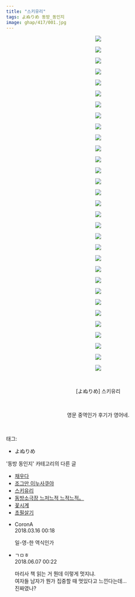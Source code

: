 ```yaml
---
title: "스키유리"
tags: よぬりめ 동방_동인지
image: ghap/417/001.jpg
---
```

<div class="article">
<p style="text-align: center; clear: none; float: none;"><img src="{{ site.nasurl }}/ghap/417/001.jpg"/></p>
<p style="text-align: center; clear: none; float: none;"><img src="{{ site.nasurl }}/ghap/417/002.png"/></p>
<p style="text-align: center; clear: none; float: none;"><img src="{{ site.nasurl }}/ghap/417/003.jpg"/></p>
<p style="text-align: center; clear: none; float: none;"><img src="{{ site.nasurl }}/ghap/417/004.jpg"/></p>
<p style="text-align: center; clear: none; float: none;"><img src="{{ site.nasurl }}/ghap/417/005.jpg"/></p>
<p style="text-align: center; clear: none; float: none;"><img src="{{ site.nasurl }}/ghap/417/006.jpg"/></p>
<p style="text-align: center; clear: none; float: none;"><img src="{{ site.nasurl }}/ghap/417/007.jpg"/></p>
<p style="text-align: center; clear: none; float: none;"><img src="{{ site.nasurl }}/ghap/417/008.jpg"/></p>
<p style="text-align: center; clear: none; float: none;"><img src="{{ site.nasurl }}/ghap/417/009.jpg"/></p>
<p style="text-align: center; clear: none; float: none;"><img src="{{ site.nasurl }}/ghap/417/010.png"/></p>
<p style="text-align: center; clear: none; float: none;"><img src="{{ site.nasurl }}/ghap/417/011.jpg"/></p>
<p style="text-align: center; clear: none; float: none;"><img src="{{ site.nasurl }}/ghap/417/012.jpg"/></p>
<p style="text-align: center; clear: none; float: none;"><img src="{{ site.nasurl }}/ghap/417/013.jpg"/></p>
<p style="text-align: center; clear: none; float: none;"><img src="{{ site.nasurl }}/ghap/417/014.jpg"/></p>
<p style="text-align: center; clear: none; float: none;"><img src="{{ site.nasurl }}/ghap/417/015.jpg"/></p>
<p style="text-align: center; clear: none; float: none;"><img src="{{ site.nasurl }}/ghap/417/016.jpg"/></p>
<p style="text-align: center; clear: none; float: none;"><img src="{{ site.nasurl }}/ghap/417/017.jpg"/></p>
<p style="text-align: center; clear: none; float: none;"><img src="{{ site.nasurl }}/ghap/417/018.jpg"/></p>
<p style="text-align: center; clear: none; float: none;"><img src="{{ site.nasurl }}/ghap/417/019.png"/></p>
<p style="text-align: center; clear: none; float: none;"><img src="{{ site.nasurl }}/ghap/417/020.jpg"/></p>
<p style="text-align: center; clear: none; float: none;"><img src="{{ site.nasurl }}/ghap/417/021.jpg"/></p>
<p style="text-align: center; clear: none; float: none;"><img src="{{ site.nasurl }}/ghap/417/022.jpg"/></p>
<p style="text-align: center; clear: none; float: none;"><img src="{{ site.nasurl }}/ghap/417/023.jpg"/></p>
<p style="text-align: center; clear: none; float: none;"><img src="{{ site.nasurl }}/ghap/417/024.jpg"/></p>
<p style="text-align: center; clear: none; float: none;"><img src="{{ site.nasurl }}/ghap/417/025.jpg"/></p>
<p style="text-align: center; clear: none; float: none;"><img src="{{ site.nasurl }}/ghap/417/026.png"/></p>
<p style="text-align: center; clear: none; float: none;"><img src="{{ site.nasurl }}/ghap/417/027.png"/></p>
<p style="text-align: center; clear: none; float: none;"><img src="{{ site.nasurl }}/ghap/417/028.png"/></p>
<p style="text-align: center; clear: none; float: none;"><img src="{{ site.nasurl }}/ghap/417/029.png"/></p>
<p style="text-align: center; clear: none; float: none;"><img src="{{ site.nasurl }}/ghap/417/030.jpg"/></p>
<p style="text-align: center; clear: none; float: none;"><img src="{{ site.nasurl }}/ghap/417/031.jpg"/></p>
<p style="text-align: center; clear: none; float: none;"><br/></p>
<p style="text-align: center; clear: none; float: none;">[よぬりめ] 스키유리</p>
<p style="text-align: center; clear: none; float: none;"><br/></p>
<p style="text-align: center; clear: none; float: none;">영문 중역인가 후기가 영어네.</p>
<p><br/></p>
</div><div class="tagTrail">
<p>태그: </p>
<ul>
<li>よぬりめ</li>
</ul>
</div><div class="another">
<p>'동방 동인지' 카테고리의 다른 글</p>
<ul>
<li><a href="/2016-06-21-ghap_420">채우다</a></li>
<li><a href="/2016-06-21-ghap_418">조그만 이누사쿠야</a></li>
<li><a href="/2016-06-21-ghap_417">스키유리</a></li>
<li><a href="/2016-06-21-ghap_416">동방소극장 느저느적 느적느적。</a></li>
<li><a href="/2016-06-21-ghap_415">꽃시계</a></li>
<li><a href="/2016-06-21-ghap_413">초필살기</a></li>
</ul>
</div><div class="cb_module cb_fluid">
<div class="cb_wrt cb_profile">
<div class="comment">
<ul>
<li class="cb_thumb_off" id="comment15220011">
<div class="cb_comment_area">
<div class="cb_info_area">
<div class="cb_section">
<span class="cb_nick_name">CoronA</span>
</div>
<div class="cb_section">
<span class="cb_date">2018.03.16 00:18 </span>
</div>
</div>
<div class="cb_dsc_comment">
<p class="cb_dsc">
											일-영-한 역식인가
										</p>
</div>
</div></li>
<li class="cb_thumb_off" id="comment15267434">
<div class="cb_comment_area">
<div class="cb_info_area">
<div class="cb_section">
<span class="cb_nick_name">ㄱㅁㅎ</span>
</div>
<div class="cb_section">
<span class="cb_date">2018.06.07 00:22 </span>
</div>
</div>
<div class="cb_dsc_comment">
<p class="cb_dsc">
											마리사 책 읽는 거 뭔데 이렇게 멋지냐.<br/>
여자들 남자가 뭔가 집중할 때 멋있다고 느낀다는데...<br/>
진짜였나?
										</p>
</div>
</div></li>
</ul>
</div>
</div><!-- commentList close -->
</div>